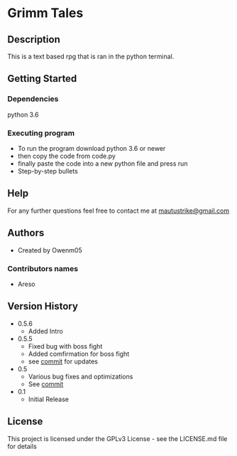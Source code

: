 # Grimm Tales

## Description

This is a text based rpg that is ran in the python terminal.

## Getting Started

### Dependencies

python 3.6

### Executing program

* To run the program download python 3.6 or newer 
* then copy the code from code.py 
* finally paste the code into a new python file and press run
* Step-by-step bullets

## Help

For any further questions feel free to contact me at mautustrike@gmail.com

## Authors
* Created by Owenm05 

### Contributors names

* Areso

## Version History
* 0.5.6
    * Added Intro
* 0.5.5
    * Fixed bug with boss fight
    * Added comfirmation for boss fight
    * see [commit](https://github.com/Owenm05/Grimm-Tales/commit/0651d360da2d0c8a84b9bed26e3ef8b7faf8f7ad) for updates
* 0.5
    * Various bug fixes and optimizations
    * See [commit](https://github.com/Owenm05/Grimm-Tales/commit/32d7b686396196ead3fbb10144a3afb274d5b2d5)
* 0.1
    * Initial Release

## License

This project is licensed under the GPLv3 License - see the LICENSE.md file for details
